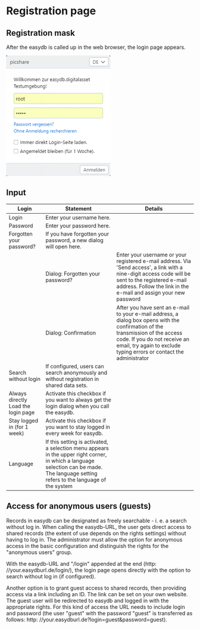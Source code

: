 # Registration page

## Registration mask

After the easydb is called up in the web browser, the login page appears.

![Registration page](login.png)

## Input

| Login | Statement | Details |
|----|--|--|
| Login | Enter your username here. ||
| Password | Enter your password here. ||
|Forgotten your password? | If you have forgotten your password, a new dialog will open here. ||
|| Dialog: Forgotten your password?| Enter your username or your registered e-mail address. Via 'Send access', a link with a nine-digit access code will be sent to the registered e-mail address. Follow the link in the e-mail and assign your new password |
|| Dialog: Confirmation | After you have sent an e-mail to your e-mail address, a dialog box opens with the confirmation of the transmission of the access code. If you do not receive an email, try again to exclude typing errors or contact the administrator |
|Search without login | If configured, users can search anonymously and without registration in shared data sets. ||
| Always directly Load the login page | Activate this checkbox if you want to always get the login dialog when you call the easydb. ||
| Stay logged in (for 1 week) | Activate this checkbox if you want to stay logged in every week for easydb. ||
| Language | If this setting is activated, a selection menu appears in the upper right corner, in which a language selection can be made. The language setting refers to the language of the system |

## Access for anonymous users (guests)

Records in easydb can be designated as freely searchable - i. e. a search without log in. When calling the easydb-URL, the user gets direct access to shared records (the extent of use depends on the rights settings) without having to log in. The administrator must allow the option for anonymous access in the basic configuration and distinguish the rights for the "anonymous users" group.

With the easydb-URL and "/login" appended at the end (http: //your.easydburl.de/login/), the login page opens directly with the option to search without log in (if configured).

Another option is to grant guest access to shared records, then providing access via a link including an ID. The link can be set on your own website. The guest user will be redirected to easydb and logged in with the appropriate rights. For this kind of access the URL needs to include login and password (the user "guest" with the password "guest" is transferred as follows: http: //your.easydburl.de?login=guest&password=guest\).